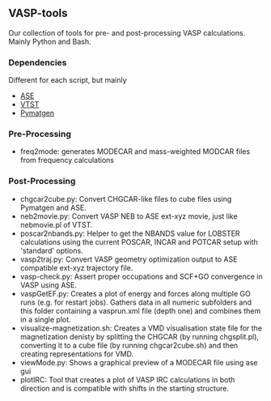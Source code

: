 ## VASP-tools
Our collection of tools for pre- and post-processing VASP calculations. Mainly Python and Bash.

### Dependencies
Different for each script, but mainly
- [ASE](https://wiki.fysik.dtu.dk/ase/)
- [VTST](http://theory.cm.utexas.edu/vtsttools/)
- [Pymatgen](https://pymatgen.org/)

### Pre-Processing
- freq2mode: generates MODECAR and mass-weighted MODCAR files from frequency calculations

### Post-Processing
- chgcar2cube.py: Convert CHGCAR-like files to cube files using Pymatgen and ASE.
- neb2movie.py: Convert VASP NEB to ASE ext-xyz movie, just like nebmovie.pl of VTST.
- poscar2nbands.py: Helper to get the NBANDS value for LOBSTER calculations using the current POSCAR, INCAR and POTCAR setup with 'standard' options.
- vasp2traj.py: Convert VASP geometry optimization output to ASE compatible ext-xyz trajectory file.
- vasp-check.py: Assert proper occupations and SCF+GO convergence in VASP using ASE.
- vaspGetEF.py: Creates a plot of energy and forces along multiple GO runs (e.g. for restart jobs). Gathers data in all numeric subfolders and this folder containing a vasprun.xml file (depth one) and combines them in a single plot.
- visualize-magnetization.sh: Creates a VMD visualisation state file for the magnetization denisty by splitting the CHGCAR (by running chgsplit.pl), converting it to a cube file (by running chgcar2cube.sh) and then creating representations for VMD.
- viewMode.py: Shows a graphical preview of a MODECAR file using ase gui
- plotIRC: Tool that creates a plot of VASP IRC calculations in both direction and is compatible with shifts in the starting structure.
